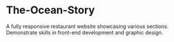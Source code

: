 # The-Ocean-Story
A fully responsive restaurant website showcasing various sections. Demonstrate skills in front-end development and graphic design.
